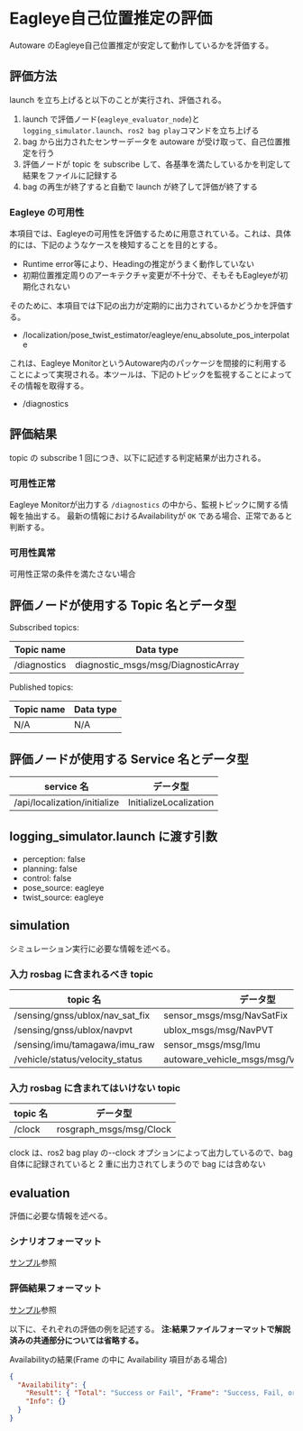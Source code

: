 # Eagleye自己位置推定の評価

Autoware のEagleye自己位置推定が安定して動作しているかを評価する。

## 評価方法

launch を立ち上げると以下のことが実行され、評価される。

1. launch で評価ノード(`eagleye_evaluator_node`)と `logging_simulator.launch`、`ros2 bag play`コマンドを立ち上げる
2. bag から出力されたセンサーデータを autoware が受け取って、自己位置推定を行う
3. 評価ノードが topic を subscribe して、各基準を満たしているかを判定して結果をファイルに記録する
4. bag の再生が終了すると自動で launch が終了して評価が終了する

### Eagleye の可用性

本項目では、Eagleyeの可用性を評価するために用意されている。これは、具体的には、下記のようなケースを検知することを目的とする。

- Runtime error等により、Headingの推定がうまく動作していない
- 初期位置推定周りのアーキテクチャ変更が不十分で、そもそもEagleyeが初期化されない

そのために、本項目では下記の出力が定期的に出力されているかどうかを評価する。

- /localization/pose_twist_estimator/eagleye/enu_absolute_pos_interpolate

これは、Eagleye MonitorというAutoware内のパッケージを間接的に利用することによって実現される。本ツールは、下記のトピックを監視することによってその情報を取得する。

- /diagnostics

## 評価結果

topic の subscribe 1 回につき、以下に記述する判定結果が出力される。

### 可用性正常

Eagleye Monitorが出力する `/diagnostics` の中から、監視トピックに関する情報を抽出する。
最新の情報におけるAvailabilityが `OK` である場合、正常であると判断する。

### 可用性異常

可用性正常の条件を満たさない場合

## 評価ノードが使用する Topic 名とデータ型

Subscribed topics:

| Topic name   | Data type                             |
| ------------ | ------------------------------------- |
| /diagnostics | diagnostic_msgs/msg/DiagnosticArray |

Published topics:

| Topic name | Data type |
| ---------- | --------- |
| N/A        | N/A       |

## 評価ノードが使用する Service 名とデータ型

| service 名                   | データ型               |
| ---------------------------- | ---------------------- |
| /api/localization/initialize | InitializeLocalization |

## logging_simulator.launch に渡す引数

- perception: false
- planning: false
- control: false
- pose_source: eagleye
- twist_source: eagleye

## simulation

シミュレーション実行に必要な情報を述べる。

### 入力 rosbag に含まれるべき topic

| topic 名                        | データ型                                 |
| ------------------------------- | ---------------------------------------- |
| /sensing/gnss/ublox/nav_sat_fix | sensor_msgs/msg/NavSatFix                |
| /sensing/gnss/ublox/navpvt      | ublox_msgs/msg/NavPVT                    |
| /sensing/imu/tamagawa/imu_raw   | sensor_msgs/msg/Imu                      |
| /vehicle/status/velocity_status | autoware_vehicle_msgs/msg/VelocityReport |

### 入力 rosbag に含まれてはいけない topic

| topic 名 | データ型                |
| -------- | ----------------------- |
| /clock   | rosgraph_msgs/msg/Clock |

clock は、ros2 bag play の--clock オプションによって出力しているので、bag 自体に記録されていると 2 重に出力されてしまうので bag には含めない

## evaluation

評価に必要な情報を述べる。

### シナリオフォーマット

[サンプル](https://github.com/tier4/driving_log_replayer_v2/blob/develop/sample/eagleye/scenario.yaml)参照

### 評価結果フォーマット

[サンプル](https://github.com/tier4/driving_log_replayer_v2/blob/develop/sample/eagleye/result.json)参照

以下に、それぞれの評価の例を記述する。
**注:結果ファイルフォーマットで解説済みの共通部分については省略する。**

Availabilityの結果(Frame の中に Availability 項目がある場合)

```json
{
  "Availability": {
    "Result": { "Total": "Success or Fail", "Frame": "Success, Fail, or Warn" },
    "Info": {}
  }
}
```

